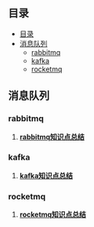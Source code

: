 ## 目录

 * [目录](#目录)
 * [消息队列](#消息队列)
    * [rabbitmq](#rabbitmq)
    * [kafka](#kafka)
    * [rocketmq](#rocketmq)


## 消息队列

### rabbitmq

1. **[rabbitmq知识点总结](./docs/message_queue/rabbitmq.md)**

### kafka

1. **[kafka知识点总结](./docs/message_queue/kafka.md)**

### rocketmq

1. **[rocketmq知识点总结](./docs/message_queue/rocketmq.md)**

